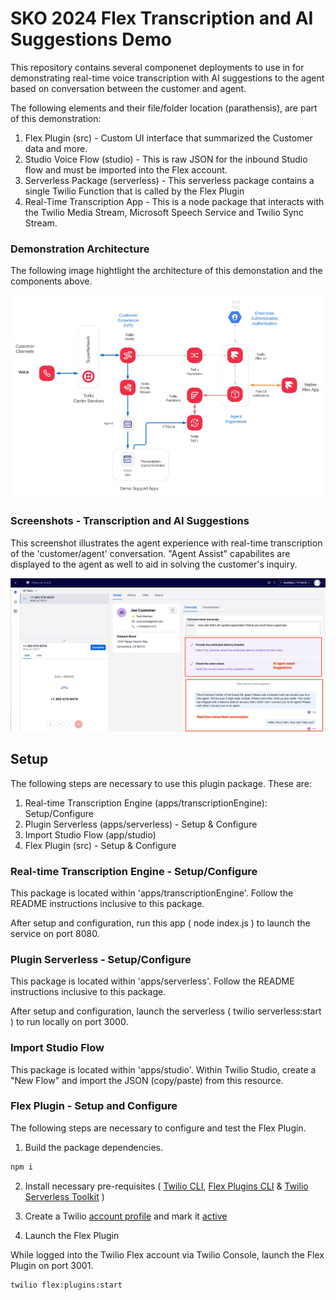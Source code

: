 # SKO 2024 Flex Transcription and AI Suggestions Demo

This repository contains several componenet deployments to use in for demonstrating real-time voice transcription with AI suggestions to the agent based on conversation between the customer and agent.

The following elements and their file/folder location (parathensis), are part of this demonstration:

1. Flex Plugin (src) - Custom UI interface that summarized the Customer data and more.
2. Studio Voice Flow (studio) - This is raw JSON for the inbound Studio flow and must be imported into the Flex account.
3. Serverless Package (serverless) - This serverless package contains a single Twilio Function that is called by the Flex Plugin
4. Real-Time Transcription App - This is a node package that interacts with the Twilio Media Stream, Microsoft Speech Service and Twilio Sync Stream.

### Demonstration Architecture

The following image hightlight the architecture of this demonstation and the components above.

![Demo](docs/demoArchitecture.jpg)

### Screenshots - Transcription and AI Suggestions
This screenshot illustrates the agent experience with real-time transcription of the 'customer/agent' conversation.  "Agent Assist" capabilites are displayed to the agent as well to aid in solving the customer's inquiry.

![Demo](docs/FlexScreenShot.jpg)

## Setup

The following steps are necessary to use this plugin package.  These are:

1. Real-time Transcription Engine (apps/transcriptionEngine): Setup/Configure
2. Plugin Serverless (apps/serverless) - Setup & Configure
3. Import Studio Flow (app/studio)
4. Flex Plugin (src) - Setup & Configure

### Real-time Transcription Engine - Setup/Configure
This package is located within 'apps/transcriptionEngine'. Follow the README instructions inclusive to this package.

After setup and configuration, run this app ( node index.js ) to launch the service on port 8080.

### Plugin Serverless - Setup/Configure
This package is located within 'apps/serverless'. Follow the README instructions inclusive to this package.

After setup and configuration, launch the serverless ( twilio serverless:start ) to run locally on port 3000.

### Import Studio Flow
This package is located within 'apps/studio'. Within Twilio Studio, create a "New Flow" and import the JSON (copy/paste) from this resource.

### Flex Plugin - Setup and Configure

The following steps are necessary to configure and test the Flex Plugin.

1. Build the package dependencies.

```sh
npm i
```

2. Install necessary pre-requisites ( [Twilio CLI](https://www.twilio.com/docs/twilio-cli/getting-started/install), [Flex Plugins CLI](https://www.twilio.com/docs/flex/developer/plugins/cli) & [Twilio Serverless Toolkit](https://www.twilio.com/docs/labs/serverless-toolkit) )

3. Create a Twilio [account profile](https://www.twilio.com/docs/twilio-cli/general-usage/profiles) and mark it [active](https://www.twilio.com/docs/twilio-cli/general-usage/profiles#set-an-active-profile)

4. Launch the Flex Plugin

While logged into the Twilio Flex account via Twilio Console, launch the Flex Plugin on port 3001.

```sh
twilio flex:plugins:start
```

